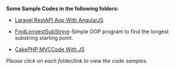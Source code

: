 
**Some Sample Codes in the following folders:**

* [Laravel RestAPI App With AngularJS](https://github.com/sarulse/SampleCode/blob/master/productlaravelapp/rEADME.md)

* [FindLongestSubString](https://github.com/sarulse/SampleCode/blob/master/FindLongestSubString/README.md)-Simple OOP program to find the longest substring starting point.

* [CakePHP MVCCode With JS](https://github.com/sarulse/SampleCode/blob/master/CakePHPMVCcodewithJS/README.md) 

_Please click on each folder/link to view the code samples._
